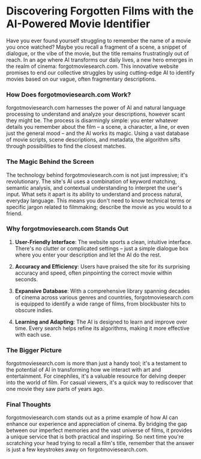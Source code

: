 # Discovering Forgotten Films with the AI-Powered Movie Identifier

Have you ever found yourself struggling to remember the name of a movie you once watched? Maybe you recall a fragment of a scene, a snippet of dialogue, or the vibe of the movie, but the title remains frustratingly out of reach. In an age where AI transforms our daily lives, a new hero emerges in the realm of cinema: forgotmoviesearch.com. This innovative website promises to end our collective struggles by using cutting-edge AI to identify movies based on our vague, often fragmentary descriptions.

### How Does forgotmoviesearch.com Work?

forgotmoviesearch.com harnesses the power of AI and natural language processing to understand and analyze your descriptions, however scant they might be. The process is disarmingly simple: you enter whatever details you remember about the film – a scene, a character, a line, or even just the general mood – and the AI works its magic. Using a vast database of movie scripts, scene descriptions, and metadata, the algorithm sifts through possibilities to find the closest matches.

### The Magic Behind the Screen

The technology behind forgotmoviesearch.com is not just impressive; it's revolutionary. The site's AI uses a combination of keyword matching, semantic analysis, and contextual understanding to interpret the user's input. What sets it apart is its ability to understand and process natural, everyday language. This means you don't need to know technical terms or specific jargon related to filmmaking; describe the movie as you would to a friend.

### Why forgotmoviesearch.com Stands Out

1. **User-Friendly Interface**: The website sports a clean, intuitive interface. There's no clutter or complicated settings – just a simple dialogue box where you enter your description and let the AI do the rest.

2. **Accuracy and Efficiency**: Users have praised the site for its surprising accuracy and speed, often pinpointing the correct movie within seconds.

3. **Expansive Database**: With a comprehensive library spanning decades of cinema across various genres and countries, forgotmoviesearch.com is equipped to identify a wide range of films, from blockbuster hits to obscure indies.

4. **Learning and Adapting**: The AI is designed to learn and improve over time. Every search helps refine its algorithms, making it more effective with each use.

### The Bigger Picture

forgotmoviesearch.com is more than just a handy tool; it's a testament to the potential of AI in transforming how we interact with art and entertainment. For cinephiles, it's a valuable resource for delving deeper into the world of film. For casual viewers, it's a quick way to rediscover that one movie they saw parts of years ago.

### Final Thoughts

forgotmoviesearch.com stands out as a prime example of how AI can enhance our experience and appreciation of cinema. By bridging the gap between our imperfect memories and the vast universe of films, it provides a unique service that is both practical and inspiring. So next time you're scratching your head trying to recall a film's title, remember that the answer is just a few keystrokes away on forgotmoviesearch.com.
